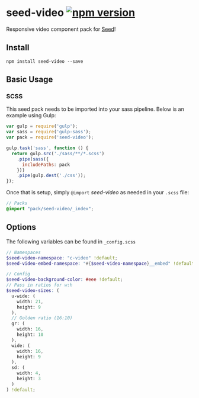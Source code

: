 # seed-video [![npm version](https://badge.fury.io/js/seed-video.svg)](https://badge.fury.io/js/seed-video)

Responsive video component pack for [Seed](https://github.com/helpscout/seed)!

## Install
```
npm install seed-video --save
```


## Basic Usage

### SCSS
This seed pack needs to be imported into your sass pipeline. Below is an example using Gulp:


```javascript
var gulp = require('gulp');
var sass = require('gulp-sass');
var pack = require('seed-video');

gulp.task('sass', function () {
  return gulp.src('./sass/**/*.scss')
    .pipe(sass({
      includePaths: pack
    }))
    .pipe(gulp.dest('./css'));
});
```

Once that is setup, simply `@import` *seed-video* as needed in your `.scss` file:

```scss
// Packs
@import "pack/seed-video/_index";
```

## Options

The following variables can be found in `_config.scss`

```scss
// Namespaces
$seed-video-namespace: "c-video" !default;
$seed-video-embed-namespace: "#{$seed-video-namespace}__embed" !default;

// Config
$seed-video-background-color: #eee !default;
// Pass in ratios for w:h
$seed-video-sizes: (
  u-wide: (
    width: 21,
    height: 9
  ),
  // Golden ratio (16:10)
  gr: (
    width: 16,
    height: 10
  ),
  wide: (
    width: 16,
    height: 9
  ),
  sd: (
    width: 4,
    height: 3
  )
) !default;
```
